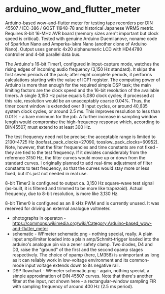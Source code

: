 # arduino_wow_and_flutter_meter
Arduino-based wow-and-flutter meter for testing tape recorders per DIN 45507  / IEC-386 / GOST 11948-78 and historical Japanese WRMS metric. 
Requires 8-bit 16-MHz AVR board (memory sizes aren't important but clock speed is critical). Tested with genuine Arduino Duemilanove, 
noname code of Sparkfun Nano and Amperka-Iskra Nano (another clone of Arduino Nano). Output uses  generic 4x20 alphanumeric LCD with 
HD44780 controller and 4-bit parallel data bus.

The Arduino's 16-bit Timer1, configured in input-capture mode, watches the rising edges of incoming audio frequency (3,150 Hz standard). 
It skips the first seven periods of the pack; after eight complete periods, it performs calculations starting with the value of ICP1 register.
The computing power of Arduino is more than enough for the required simple DSP task; the main limiting factors are the clock speed and the
16-bit resolution of the available timers. A single 3,150 Hz pulse equals 5,080 clock cycles; if processed at this rate, resolution would be
an unacceptably coarse 0.04%. Thus, the timer count window is extended over 8 input cycles, or around 40,635 system clock cycles, or around 2.5 ms.
This improves resolution to less than 0.01% - a bare minimum for the job. A further increase in sampling window length would compromise the 
high-frequency response which, according to DIN45507, must extend to at least 300 Hz.

The test frequency need not be precise; the acceptable range is limited to 2100-4725 Hz (toofast_pack_clocks=27090, tooslow_pack_clocks=60952). 
Note, however, that the filter frequencies and time constants are not fixed - they are tied to the test frequency. If it deviates considerably
from the reference 3150 Hz, the filter curves would move up or down from the standard curves. I originally planned to add real-time adjustment of
filter constants to test frequency, so that the curves would stay more or less fixed, but it's just not needed in real use. 

8-bit Timer2 is configured to output ca. 3,150 Hz square-wave test signal (as-built, it is filtered and trimmed to be more like trapezoid). Actual
frequency, due to 8-bit resolution, is more like 3,130 Hz.

8-bit Timer0 is configured as an 8 kHz PWM and is currently unused. It was reserved for driving an external analogue voltmeter.

* photographs in operaton - https://commons.wikimedia.org/wiki/Category:Arduino-based_wow-and-flutter_meter
* schematic - WFmeter schematic.png - nothing special, really. A plain input amp/limiter loaded into a plain amp/Schmitt-trigger loaded into the
arduino's analogue pin via a zener safety clamp. Two diodes, D4 and D3, raise the "ground" of the first and the second opamp stages respectively.
The choice of opamp (here, LM358) is unimportant as long as it can reliably work in low-voltage environment and its common-mode input voltage 
extends down to its negative rail.
* DSP flowchart - WFmeter schematic.png - again, nothing special, a simple approximation of DIN 45507 curves. Note that there's another filter at
the input, not shown here - a rectangular-window sampling FIR with sampling frequency of around 400 Hz (2.5 ms period).
